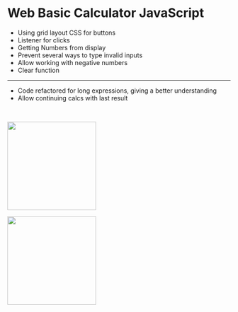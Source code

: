 # Web Basic Calculator JavaScript

* Using grid layout CSS for buttons
* Listener for clicks
* Getting Numbers from display
* Prevent several ways to type invalid inputs
* Allow working with negative numbers
* Clear function
<hr>

* Code refactored for long expressions, giving a better understanding
* Allow continuing calcs with last result

<br />

<img src="https://i.imgur.com/CLlx334.png" style="height: 200px" /><br />

<img src="https://i.imgur.com/14x4Oli.png" style="height: 200px" />